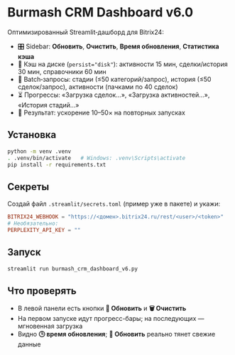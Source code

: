 # Burmash CRM Dashboard v6.0

Оптимизированный Streamlit‑дашборд для Bitrix24:
- 🎛️ Sidebar: **Обновить**, **Очистить**, **Время обновления**, **Статистика кэша**
- 💾 Кэш на диске (`persist="disk"`): активности 15 мин, сделки/история 30 мин, справочники 60 мин
- 🧵 Batch‑запросы: стадии (≤50 категорий/запрос), история (≤50 сделок/запрос), активности (пачками по 40 сделок)
- ⏳ Прогрессы: «Загрузка сделок…», «Загрузка активностей…», «История стадий…»
- 🚀 Результат: ускорение 10–50× на повторных запусках

## Установка
```bash
python -m venv .venv
. .venv/bin/activate   # Windows: .venv\Scripts\activate
pip install -r requirements.txt
```

## Секреты
Создай файл `.streamlit/secrets.toml` (пример уже в пакете) и укажи:

```toml
BITRIX24_WEBHOOK = "https://<домен>.bitrix24.ru/rest/<user>/<token>"
# Необязательно:
PERPLEXITY_API_KEY = ""
```

## Запуск
```bash
streamlit run burmash_crm_dashboard_v6.py
```

## Что проверять
- В левой панели есть кнопки **🔄 Обновить** и **🗑️ Очистить**
- На первом запуске идут прогресс-бары; на последующих — мгновенная загрузка
- Видно **🕒 время обновления**; **🔄 Обновить** реально тянет свежие данные

